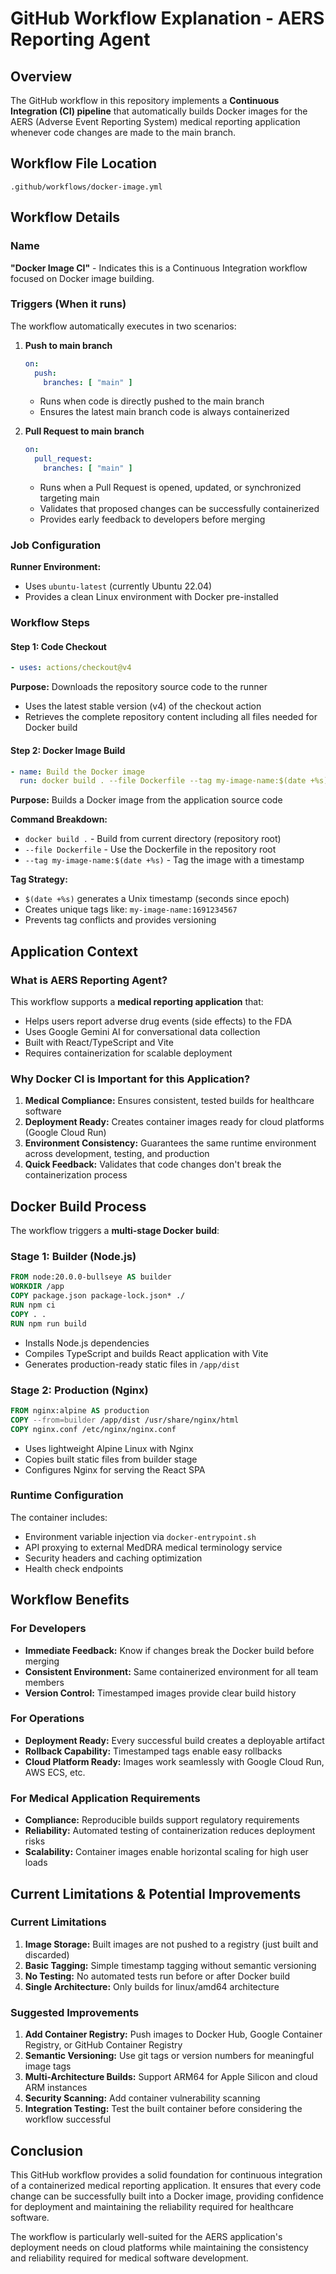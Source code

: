 # GitHub Workflow Explanation - AERS Reporting Agent

## Overview

The GitHub workflow in this repository implements a **Continuous Integration (CI) pipeline** that automatically builds Docker images for the AERS (Adverse Event Reporting System) medical reporting application whenever code changes are made to the main branch.

## Workflow File Location
```
.github/workflows/docker-image.yml
```

## Workflow Details

### Name
**"Docker Image CI"** - Indicates this is a Continuous Integration workflow focused on Docker image building.

### Triggers (When it runs)
The workflow automatically executes in two scenarios:

1. **Push to main branch**
   ```yaml
   on:
     push:
       branches: [ "main" ]
   ```
   - Runs when code is directly pushed to the main branch
   - Ensures the latest main branch code is always containerized

2. **Pull Request to main branch**
   ```yaml
   on:
     pull_request:
       branches: [ "main" ]
   ```
   - Runs when a Pull Request is opened, updated, or synchronized targeting main
   - Validates that proposed changes can be successfully containerized
   - Provides early feedback to developers before merging

### Job Configuration

**Runner Environment:**
- Uses `ubuntu-latest` (currently Ubuntu 22.04)
- Provides a clean Linux environment with Docker pre-installed

### Workflow Steps

#### Step 1: Code Checkout
```yaml
- uses: actions/checkout@v4
```
**Purpose:** Downloads the repository source code to the runner
- Uses the latest stable version (v4) of the checkout action
- Retrieves the complete repository content including all files needed for Docker build

#### Step 2: Docker Image Build
```yaml
- name: Build the Docker image
  run: docker build . --file Dockerfile --tag my-image-name:$(date +%s)
```
**Purpose:** Builds a Docker image from the application source code

**Command Breakdown:**
- `docker build .` - Build from current directory (repository root)
- `--file Dockerfile` - Use the Dockerfile in the repository root
- `--tag my-image-name:$(date +%s)` - Tag the image with a timestamp

**Tag Strategy:**
- `$(date +%s)` generates a Unix timestamp (seconds since epoch)
- Creates unique tags like: `my-image-name:1691234567`
- Prevents tag conflicts and provides versioning

## Application Context

### What is AERS Reporting Agent?
This workflow supports a **medical reporting application** that:
- Helps users report adverse drug events (side effects) to the FDA
- Uses Google Gemini AI for conversational data collection
- Built with React/TypeScript and Vite
- Requires containerization for scalable deployment

### Why Docker CI is Important for this Application?

1. **Medical Compliance:** Ensures consistent, tested builds for healthcare software
2. **Deployment Ready:** Creates container images ready for cloud platforms (Google Cloud Run)
3. **Environment Consistency:** Guarantees the same runtime environment across development, testing, and production
4. **Quick Feedback:** Validates that code changes don't break the containerization process

## Docker Build Process

The workflow triggers a **multi-stage Docker build**:

### Stage 1: Builder (Node.js)
```dockerfile
FROM node:20.0.0-bullseye AS builder
WORKDIR /app
COPY package.json package-lock.json* ./
RUN npm ci
COPY . .
RUN npm run build
```
- Installs Node.js dependencies
- Compiles TypeScript and builds React application with Vite
- Generates production-ready static files in `/app/dist`

### Stage 2: Production (Nginx)
```dockerfile
FROM nginx:alpine AS production
COPY --from=builder /app/dist /usr/share/nginx/html
COPY nginx.conf /etc/nginx/nginx.conf
```
- Uses lightweight Alpine Linux with Nginx
- Copies built static files from builder stage
- Configures Nginx for serving the React SPA

### Runtime Configuration
The container includes:
- Environment variable injection via `docker-entrypoint.sh`
- API proxying to external MedDRA medical terminology service
- Security headers and caching optimization
- Health check endpoints

## Workflow Benefits

### For Developers
- **Immediate Feedback:** Know if changes break the Docker build before merging
- **Consistent Environment:** Same containerized environment for all team members
- **Version Control:** Timestamped images provide clear build history

### For Operations
- **Deployment Ready:** Every successful build creates a deployable artifact
- **Rollback Capability:** Timestamped tags enable easy rollbacks
- **Cloud Platform Ready:** Images work seamlessly with Google Cloud Run, AWS ECS, etc.

### For Medical Application Requirements
- **Compliance:** Reproducible builds support regulatory requirements
- **Reliability:** Automated testing of containerization reduces deployment risks
- **Scalability:** Container images enable horizontal scaling for high user loads

## Current Limitations & Potential Improvements

### Current Limitations
1. **Image Storage:** Built images are not pushed to a registry (just built and discarded)
2. **Basic Tagging:** Simple timestamp tagging without semantic versioning
3. **No Testing:** No automated tests run before or after Docker build
4. **Single Architecture:** Only builds for linux/amd64 architecture

### Suggested Improvements
1. **Add Container Registry:** Push images to Docker Hub, Google Container Registry, or GitHub Container Registry
2. **Semantic Versioning:** Use git tags or version numbers for meaningful image tags
3. **Multi-Architecture Builds:** Support ARM64 for Apple Silicon and cloud ARM instances
4. **Security Scanning:** Add container vulnerability scanning
5. **Integration Testing:** Test the built container before considering the workflow successful

## Conclusion

This GitHub workflow provides a solid foundation for continuous integration of a containerized medical reporting application. It ensures that every code change can be successfully built into a Docker image, providing confidence for deployment and maintaining the reliability required for healthcare software.

The workflow is particularly well-suited for the AERS application's deployment needs on cloud platforms while maintaining the consistency and reliability required for medical software development.